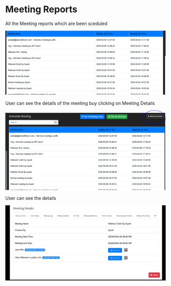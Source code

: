 # Meeting Reports

All the Meeting reports which are been sceduled

![](../.gitbook/assets/image%20%28251%29.png)

User can see the details of the meeting buy clicking on Meeting Details

![](../.gitbook/assets/image%20%2860%29%20%281%29.png)

User can see the details

![](../.gitbook/assets/image%20%2858%29.png)

